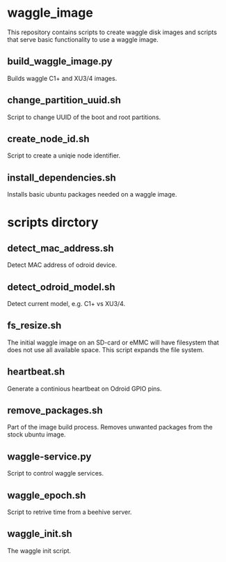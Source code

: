 # waggle_image

This repository contains scripts to create waggle disk images and scripts that serve basic functionality to use a waggle image.



## build_waggle_image.py
Builds waggle C1+ and XU3/4 images.


## change_partition_uuid.sh
Script to change UUID of the boot and root partitions.


## create_node_id.sh
Script to create a uniqie node identifier.


## install_dependencies.sh
Installs basic ubuntu packages needed on a waggle image.


# scripts dirctory

## detect_mac_address.sh
Detect MAC address of odroid device.

## detect_odroid_model.sh
Detect current model, e.g. C1+ vs XU3/4.

## fs_resize.sh
The initial waggle image on an SD-card or eMMC will have filesystem that does not use all available space. This script expands the file system.

## heartbeat.sh 
Generate a continious heartbeat on Odroid GPIO pins.

## remove_packages.sh
Part of the image build process. Removes unwanted packages from the stock ubuntu image.

## waggle-service.py
Script to control waggle services.

## waggle_epoch.sh
Script to retrive time from a beehive server.

## waggle_init.sh
The waggle init script.
